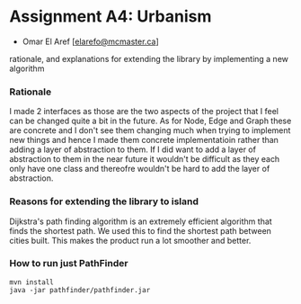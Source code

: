 # Assignment A4: Urbanism

  - Omar El Aref [elarefo@mcmaster.ca]
  

  rationale, and explanations for
extending the library by implementing a new algorithm

### Rationale

I made 2 interfaces as those are the two aspects of the project that I feel can be changed quite a bit in the future. As for Node, Edge and Graph these are concrete and I don't see them changing much when trying to implement new things and hence I made them concrete implementatioin rather than adding a layer of abstraction to them. If I did want to add a layer of abstraction to them in the near future it wouldn't be difficult as they each only have one class and thereofre wouldn't be hard to add the layer of abstraction.


### Reasons for extending the library to island

Dijkstra's path finding algorithm is an extremely efficient algorithm that finds the shortest path. We used this to find the shortest path between cities built. This makes the product run a lot smoother and better.

### How to run just PathFinder
```
mvn install
java -jar pathfinder/pathfinder.jar 
```